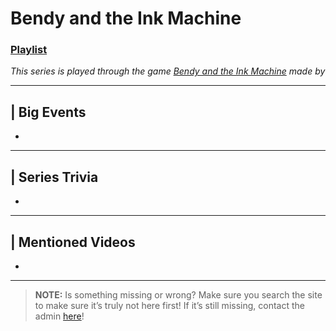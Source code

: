 # Bendy and the Ink Machine
### [Playlist](https://www.youtube.com/playlist?list=PLwljWXtmIKiQW0f5-_TKiOzfpB3amsv_z)
*This series is played through the game [Bendy and the Ink Machine]() made by []()*

----

## | Big Events
- 

----

## | Series Trivia
- 

----
 
## | Mentioned Videos
- []()
 
----
 
> **NOTE:** Is something missing or wrong? Make sure you search the site to make sure it’s truly not here first! If it’s still missing, contact the admin [here](../chapter_2.html)!